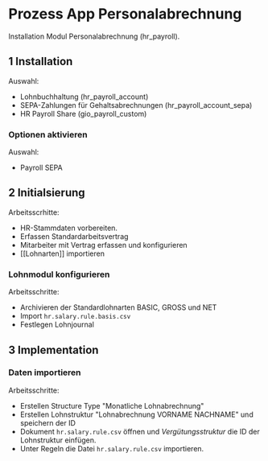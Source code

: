 # Prozess App Personalabrechnung
Installation Modul Personalabrechnung (hr_payroll).

## 1 Installation
Auswahl:
* Lohnbuchhaltung (hr_payroll_account)
* SEPA-Zahlungen für Gehaltsabrechnungen (hr_payroll_account_sepa)
* HR Payroll Share (gio_payroll_custom)

### Optionen aktivieren
Auswahl:
*  Payroll SEPA

## 2 Initialsierung
Arbeitsscrhitte:
* HR-Stammdaten vorbereiten.
* Erfassen Standardarbeitsvertrag
* Mitarbeiter mit Vertrag erfassen und konfigurieren
* [[Lohnarten]] importieren

### Lohnmodul konfigurieren
Arbeitsschritte:
* Archivieren der Standardlohnarten BASIC, GROSS und NET
* Import `hr.salary.rule.basis.csv`
* Festlegen Lohnjournal

## 3 Implementation

### Daten importieren
Arbeitsschritte:
* Erstellen Structure Type "Monatliche Lohnabrechnung"
* Erstellen Lohnstruktur "Lohnabrechnung VORNAME NACHNAME" und speichern der ID
* Dokument `hr.salary.rule.csv` öffnen und *Vergütungsstruktur* die ID der Lohnstruktur einfügen.
* Unter Regeln die Datei `hr.salary.rule.csv` importieren.